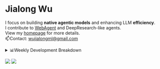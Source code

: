 #  Jialong Wu

I focus on building **native agentic models** and enhancing LLM **efficiency**.<br>
I contribute to [WebAgent](https://github.com/Alibaba-NLP/WebAgent) and DeepResearch-like agents.<br>
View my [homepage](https://callanwu.github.io/) for more details. <br>
📫Contact: wujialongml@gmail.com

<details><summary>📊Weekly Development Breakdown</summary>

<!--START_SECTION:waka-->

```txt
From: 22 July 2025 - To: 29 July 2025

Total Time: 5 hrs 11 mins

Python       2 hrs 34 mins   ████████████▒░░░░░░░░░░░░   49.60 %
JSON         2 hrs 9 mins    ██████████▒░░░░░░░░░░░░░░   41.64 %
HTML         22 mins         █▓░░░░░░░░░░░░░░░░░░░░░░░   07.27 %
Bash         2 mins          ▒░░░░░░░░░░░░░░░░░░░░░░░░   00.94 %
Markdown     1 min           ░░░░░░░░░░░░░░░░░░░░░░░░░   00.50 %
```

<!--END_SECTION:waka-->

[![wakatime](https://wakatime.com/badge/user/c6720b29-9431-4a60-bc9d-e1fb2b6bd65f.svg)](https://wakatime.com/@c6720b29-9431-4a60-bc9d-e1fb2b6bd65f)
</details>

[![](https://img.shields.io/badge/Google%20Scholar-4385FE.svg?&color=d6d6d6&style=flat-square&logo=google-scholar)](https://scholar.google.com/citations?user=6eg2m4YAAAAJ)
![](https://komarev.com/ghpvc/?username=callanwu)
